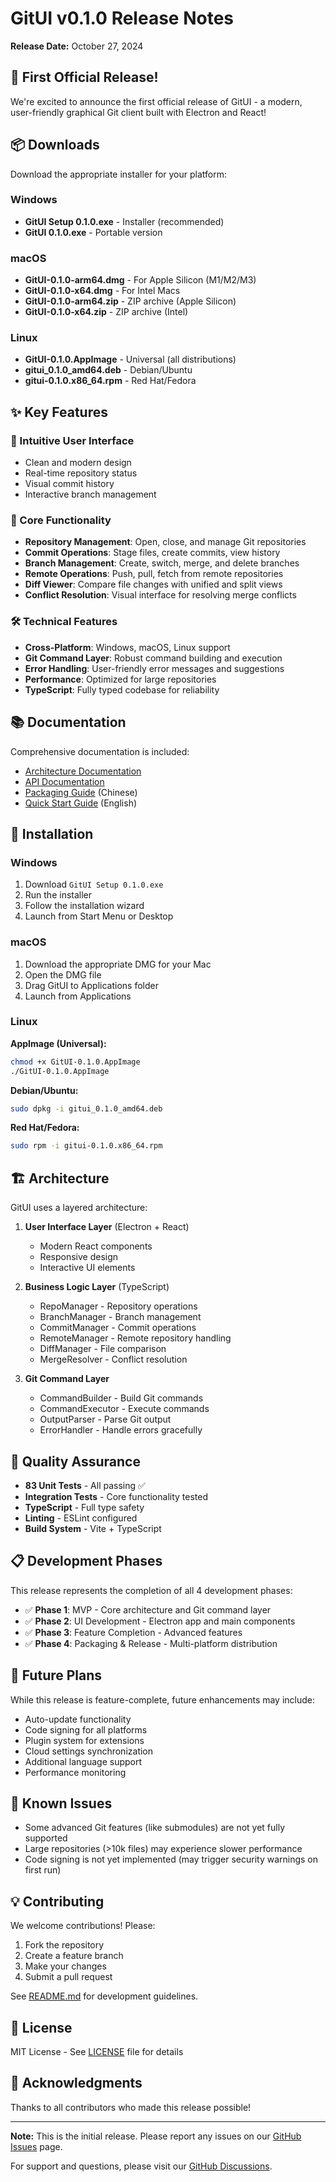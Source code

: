 # GitUI v0.1.0 Release Notes

**Release Date:** October 27, 2024

## 🎉 First Official Release!

We're excited to announce the first official release of GitUI - a modern, user-friendly graphical Git client built with Electron and React!

## 📦 Downloads

Download the appropriate installer for your platform:

### Windows
- **GitUI Setup 0.1.0.exe** - Installer (recommended)
- **GitUI 0.1.0.exe** - Portable version

### macOS
- **GitUI-0.1.0-arm64.dmg** - For Apple Silicon (M1/M2/M3)
- **GitUI-0.1.0-x64.dmg** - For Intel Macs
- **GitUI-0.1.0-arm64.zip** - ZIP archive (Apple Silicon)
- **GitUI-0.1.0-x64.zip** - ZIP archive (Intel)

### Linux
- **GitUI-0.1.0.AppImage** - Universal (all distributions)
- **gitui_0.1.0_amd64.deb** - Debian/Ubuntu
- **gitui-0.1.0.x86_64.rpm** - Red Hat/Fedora

## ✨ Key Features

### 🎨 Intuitive User Interface
- Clean and modern design
- Real-time repository status
- Visual commit history
- Interactive branch management

### 🚀 Core Functionality
- **Repository Management**: Open, close, and manage Git repositories
- **Commit Operations**: Stage files, create commits, view history
- **Branch Management**: Create, switch, merge, and delete branches
- **Remote Operations**: Push, pull, fetch from remote repositories
- **Diff Viewer**: Compare file changes with unified and split views
- **Conflict Resolution**: Visual interface for resolving merge conflicts

### 🛠️ Technical Features
- **Cross-Platform**: Windows, macOS, Linux support
- **Git Command Layer**: Robust command building and execution
- **Error Handling**: User-friendly error messages and suggestions
- **Performance**: Optimized for large repositories
- **TypeScript**: Fully typed codebase for reliability

## 📚 Documentation

Comprehensive documentation is included:
- [Architecture Documentation](ARCHITECTURE.md)
- [API Documentation](docs/API.md)
- [Packaging Guide](docs/PACKAGING_GUIDE.md) (Chinese)
- [Quick Start Guide](docs/PACKAGING_QUICK_START.md) (English)

## 🔧 Installation

### Windows
1. Download `GitUI Setup 0.1.0.exe`
2. Run the installer
3. Follow the installation wizard
4. Launch from Start Menu or Desktop

### macOS
1. Download the appropriate DMG for your Mac
2. Open the DMG file
3. Drag GitUI to Applications folder
4. Launch from Applications

### Linux
**AppImage (Universal):**
```bash
chmod +x GitUI-0.1.0.AppImage
./GitUI-0.1.0.AppImage
```

**Debian/Ubuntu:**
```bash
sudo dpkg -i gitui_0.1.0_amd64.deb
```

**Red Hat/Fedora:**
```bash
sudo rpm -i gitui-0.1.0.x86_64.rpm
```

## 🏗️ Architecture

GitUI uses a layered architecture:

1. **User Interface Layer** (Electron + React)
   - Modern React components
   - Responsive design
   - Interactive UI elements

2. **Business Logic Layer** (TypeScript)
   - RepoManager - Repository operations
   - BranchManager - Branch management
   - CommitManager - Commit operations
   - RemoteManager - Remote repository handling
   - DiffManager - File comparison
   - MergeResolver - Conflict resolution

3. **Git Command Layer**
   - CommandBuilder - Build Git commands
   - CommandExecutor - Execute commands
   - OutputParser - Parse Git output
   - ErrorHandler - Handle errors gracefully

## 🧪 Quality Assurance

- **83 Unit Tests** - All passing ✅
- **Integration Tests** - Core functionality tested
- **TypeScript** - Full type safety
- **Linting** - ESLint configured
- **Build System** - Vite + TypeScript

## 📋 Development Phases

This release represents the completion of all 4 development phases:

- ✅ **Phase 1**: MVP - Core architecture and Git command layer
- ✅ **Phase 2**: UI Development - Electron app and main components
- ✅ **Phase 3**: Feature Completion - Advanced features
- ✅ **Phase 4**: Packaging & Release - Multi-platform distribution

## 🔮 Future Plans

While this release is feature-complete, future enhancements may include:
- Auto-update functionality
- Code signing for all platforms
- Plugin system for extensions
- Cloud settings synchronization
- Additional language support
- Performance monitoring

## 🐛 Known Issues

- Some advanced Git features (like submodules) are not yet fully supported
- Large repositories (>10k files) may experience slower performance
- Code signing is not yet implemented (may trigger security warnings on first run)

## 💡 Contributing

We welcome contributions! Please:
1. Fork the repository
2. Create a feature branch
3. Make your changes
4. Submit a pull request

See [README.md](README.md) for development guidelines.

## 📄 License

MIT License - See [LICENSE](LICENSE) file for details

## 🙏 Acknowledgments

Thanks to all contributors who made this release possible!

---

**Note:** This is the initial release. Please report any issues on our [GitHub Issues](https://github.com/jaychouchannel/GitUI/issues) page.

For support and questions, please visit our [GitHub Discussions](https://github.com/jaychouchannel/GitUI/discussions).
